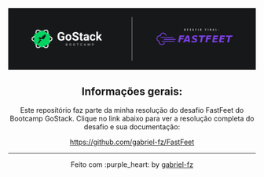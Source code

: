 <img alt="GoStack" src="https://raw.githubusercontent.com/gabriel-fz/FastFeet/master/assets/header-desafio.png" />

<h2 align="center">
  Informações gerais:
</h2>

<p align="center">
  Este reposítório faz parte da minha resolução do desafio FastFeet do Bootcamp GoStack. Clique no link abaixo para ver a resolução completa do desafio e sua documentação:
</p>

<p align="center">
  <a href="https://github.com/gabriel-fz/FastFeet" target="_blank">https://github.com/gabriel-fz/FastFeet</a>
</p>

---

<p align="center">
  Feito com :purple_heart: by <a href="https://github.com/gabriel-fz" target="_blank">gabriel-fz</a>
</p>
